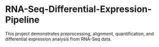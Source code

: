 # RNA-Seq-Differential-Expression-Pipeline
This project demonstrates preprocessing, alignment, quantification, and differential expression analysis from RNA-Seq data.
